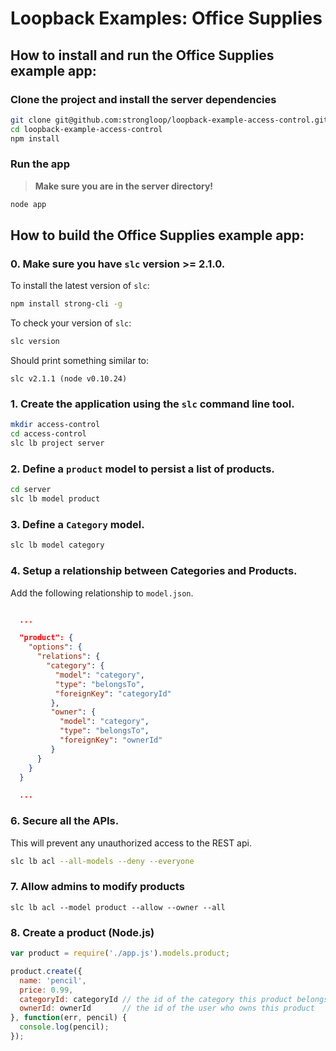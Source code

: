 # Loopback Examples: Office Supplies

## How to install and run the Office Supplies example app:

### Clone the project and install the server dependencies

```sh
git clone git@github.com:strongloop/loopback-example-access-control.git
cd loopback-example-access-control
npm install
```

### Run the app

> **Make sure you are in the server directory!**

```sh
node app
```

## How to build the Office Supplies example app:

### 0. Make sure you have `slc` version **>= 2.1.0**.

To install the latest version of `slc`:

```sh
npm install strong-cli -g
```

To check your version of `slc`:

```sh
slc version
```

Should print something similar to:

```
slc v2.1.1 (node v0.10.24)
```

### 1. Create the application using the `slc` command line tool.

```sh
mkdir access-control
cd access-control
slc lb project server
```

### 2. Define a `product` model to persist a list of products.

```sh
cd server
slc lb model product
```

### 3. Define a `Category` model.

```sh
slc lb model category
```

### 4. Setup a relationship between Categories and Products.

Add the following relationship to `model.json`.

```JSON

  ...

  "product": {
    "options": {
      "relations": {
        "category": {
          "model": "category",
          "type": "belongsTo",
          "foreignKey": "categoryId"
         },
         "owner": {
           "model": "category",
           "type": "belongsTo",
           "foreignKey": "ownerId"
         }
      }
    }
  }

  ...

```

### 6. Secure all the APIs.

This will prevent any unauthorized access to the REST api.

```sh
slc lb acl --all-models --deny --everyone
```

### 7. Allow admins to modify products

```
slc lb acl --model product --allow --owner --all
````

### 8. Create a product (Node.js)

```js
var product = require('./app.js').models.product;

product.create({
  name: 'pencil',
  price: 0.99,
  categoryId: categoryId // the id of the category this product belongs to
  ownerId: ownerId       // the id of the user who owns this product
}, function(err, pencil) {
  console.log(pencil);
});
```